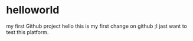 # helloworld
my first Github project
  hello this is my first change on github ;I jast want to test this platform.
